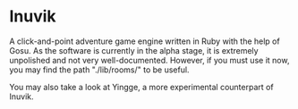 Inuvik
======

A click-and-point adventure game engine written in Ruby with the help of Gosu. As the software is currently in the alpha stage,
it is extremely unpolished and not very well-documented. However, if you must use it now, you may find the path "./lib/rooms/"
to be useful.

You may also take a look at Yingge, a more experimental counterpart of Inuvik.
